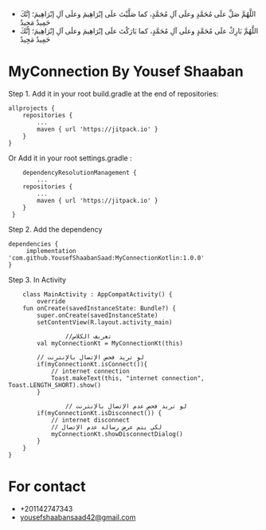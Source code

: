  * اللَّهُمَّ صَلِّ علَى مُحَمَّدٍ وعلَى آلِ مُحَمَّدٍ، كما صَلَّيْتَ علَى إبْرَاهِيمَ وعلَى آلِ إبْرَاهِيمَ؛ إنَّكَ حَمِيدٌ مَجِيدٌ
 * اللَّهُمَّ بَارِكْ علَى مُحَمَّدٍ وعلَى آلِ مُحَمَّدٍ، كما بَارَكْتَ علَى إبْرَاهِيمَ وعلَى آلِ إبْرَاهِيمَ؛ إنَّكَ حَمِيدٌ مَجِيدٌ
 
 



# MyConnection By Yousef Shaaban

Step 1. Add it in your root build.gradle at the end of repositories:

	allprojects {
		repositories {
			...
			maven { url 'https://jitpack.io' }
		}
	}
 
Or  Add it in your root settings.gradle :

        dependencyResolutionManagement {
	        ...
		repositories {
			...
			maven { url 'https://jitpack.io' }
		}
	 }
  
Step 2. Add the dependency

	dependencies {
		 implementation 'com.github.YousefShaabanSaad:MyConnectionKotlin:1.0.0'
	}

Step 3. In Activity


        class MainActivity : AppCompatActivity() {
        	override 
		fun onCreate(savedInstanceState: Bundle?) {
			super.onCreate(savedInstanceState)
			setContentView(R.layout.activity_main)

                    //تعريف الكلاس
			val myConnectionKt = MyConnectionKt(this)
			
			// لو تريد فحص الإتصال بالإنترنت
			if(myConnectionKt.isConnect()){
			    // internet connection
			    Toast.makeText(this, "internet connection", Toast.LENGTH_SHORT).show()
			}
			
                    // لو تريد فحص عدم الإتصال بالإنترنت
			if(myConnectionKt.isDisconnect()) {
			    // internet disconnect
			    // لكي يتم عرض رسالة عدم الإتصال
			    myConnectionKt.showDisconnectDialog()
			}
	    }
	}


# For contact
 * +201142747343
 * yousefshaabansaad42@gmail.com
	
